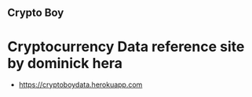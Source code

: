 ## Crypto Boy 

# Cryptocurrency Data reference site by dominick hera

- https://cryptoboydata.herokuapp.com
